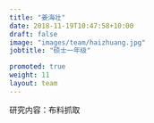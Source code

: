 ```yaml
---
title: "姜海壮"
date: 2018-11-19T10:47:58+10:00
draft: false
image: "images/team/haizhuang.jpg"
jobtitle: "硕士一年级"

promoted: true
weight: 11
layout: team
---
```


研究内容：布料抓取
